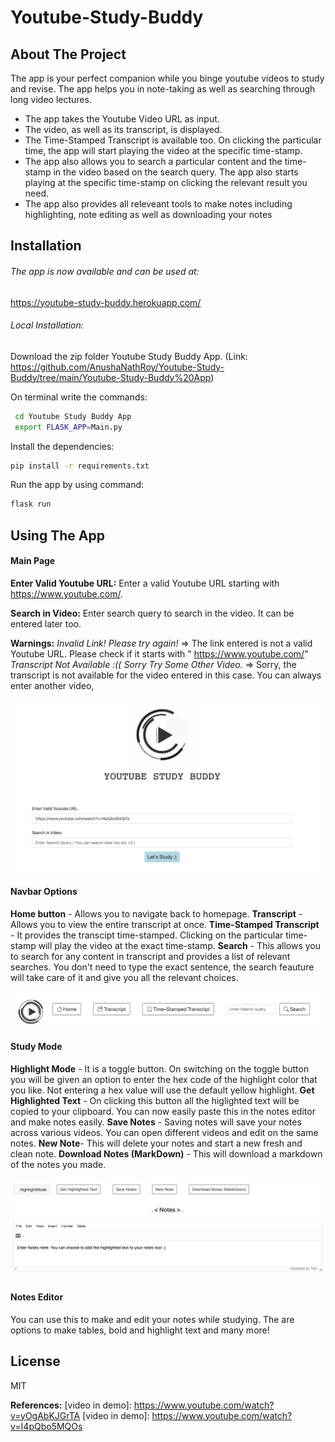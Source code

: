 # Youtube-Study-Buddy

## About The Project
The app is your perfect companion while you binge youtube videos to study and revise. The app helps you in note-taking as well as searching through long video lectures.

- The app takes the Youtube Video URL as input.
- The video, as well as its transcript, is displayed.
- The Time-Stamped Transcript is available too. On clicking the particular time, the app will start playing the video at the specific time-stamp.
- The app also allows you to search a particular content and the time-stamp in the video based on the search query. The app also starts playing at the specific time-stamp on clicking the relevant result you need.
- The app also provides all releveant tools to make notes including highlighting, note editing as well as downloading your notes


## Installation

###### The app is now available and can be used at:
https://youtube-study-buddy.herokuapp.com/

###### Local Installation:

Download the zip folder Youtube Study Buddy App. 
(Link: https://github.com/AnushaNathRoy/Youtube-Study-Buddy/tree/main/Youtube-Study-Buddy%20App)

On terminal write the commands:

```sh
 cd Youtube Study Buddy App
 export FLASK_APP=Main.py
```

Install the dependencies:

```sh
pip install -r requirements.txt
```

Run the app by using command:

```sh
flask run
```

## Using The App

#### Main Page

**Enter Valid Youtube URL:**
Enter a valid Youtube URL starting with https://www.youtube.com/.

**Search in Video:**
Enter search query to search in the video. It can be entered later too.

**Warnings:**
 *Invalid Link! Please try again!* => The link entered is not a valid Youtube URL. Please check if it starts with " https://www.youtube.com/"
*Transcript Not Available :(( Sorry Try Some Other Video.* => Sorry, the transcript is not available for the video entered in this case. You can always enter another video,  

![alt text](https://github.com/AnushaNathRoy/Youtube-Study-Buddy/blob/main/readmeImages/mainmenu.png)

#### Navbar Options
**Home button** - Allows you to navigate back to homepage.
**Transcript** - Allows you to view the entire transcript at once.
**Time-Stamped Transcript** - It provides the transcipt time-stamped. Clicking on the particular time-stamp will play the video at the exact time-stamp.
**Search** - This allows you to search for any content in transcript and provides a list of relevant searches. You don't need to type the exact sentence, the search feauture will take care of it and give you all the relevant choices.

![alt text](https://github.com/AnushaNathRoy/Youtube-Study-Buddy/blob/main/readmeImages/navbar.png)

#### Study Mode
**Highlight Mode** - It is a toggle button. On switching on the toggle button you will be given an option to enter the hex code of the highlight color that you like. Not entering a hex value will use the default yellow highlight.
**Get Highlighted Text** - On clicking this button all the higlighted text will be copied to your clipboard. You can now easily paste this in the notes editor and make notes easily. 
**Save Notes** - Saving notes will save your notes across various videos. You can open different videos and edit on the same notes. 
**New Note**- This will delete your notes and start a new fresh and clean note.
**Download Notes (MarkDown)** - This will download a markdown of the notes you made.

![alt text](https://github.com/AnushaNathRoy/Youtube-Study-Buddy/blob/main/readmeImages/studymode.png)
#### Notes Editor

You can use this to make and edit your notes while studying. The are options to make tables, bold and highlight text and many more!

## License

MIT

**References:**
[video in demo]: <https://www.youtube.com/watch?v=yOgAbKJGrTA>
[video in demo]: <https://www.youtube.com/watch?v=I4pQbo5MQOs>
   
 
